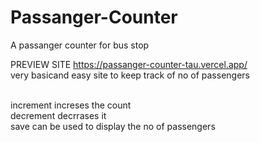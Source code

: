 # Passanger-Counter


A passanger counter for bus stop <br>

PREVIEW SITE https://passanger-counter-tau.vercel.app/
<br>
very basicand easy site to keep track of no of passengers

<br>
increment increses the count <br>
decrement decrrases it <br>
save can be used to display the no of passengers<br>


